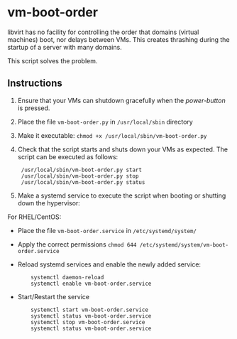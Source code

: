 # vm-boot-order

libvirt has no facility for controlling the order that domains (virtual
machines) boot, nor delays between VMs. This creates thrashing during the
startup of a server with many domains.

This script solves the problem.

## Instructions

1. Ensure that your VMs can shutdown gracefully when the *power-button* is pressed.
2. Place the file `vm-boot-order.py` in `/usr/local/sbin` directory
3. Make it executable: `chmod +x /usr/local/sbin/vm-boot-order.py`
4. Check that the script starts and shuts down your VMs as expected. The script can be executed as follows:

        /usr/local/sbin/vm-boot-order.py start
        /usr/local/sbin/vm-boot-order.py stop
        /usr/local/sbin/vm-boot-order.py status

4. Make a systemd service to execute the script when booting or shutting down the hypervisor:

  For RHEL/CentOS:
  * Place the file `vm-boot-order.service` in `/etc/systemd/system/`
  * Apply the correct permissions `chmod 644 /etc/systemd/system/vm-boot-order.service`
  * Reload systemd services and enable the newly added service:

            systemctl daemon-reload
            systemctl enable vm-boot-order.service

  * Start/Restart the service

            systemctl start vm-boot-order.service
            systemctl status vm-boot-order.service
            systemctl stop vm-boot-order.service
            systemctl status vm-boot-order.service
